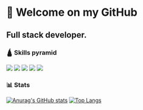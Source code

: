 # 👋 Welcome on my GitHub

## Full stack developer. 

### 🛕 Skills pyramid

<img src="https://skillicons.dev/icons?i=typescript,svelte,tailwind,go,docker,kubernetes,gitlab,graphql,grafana" />
<img src="https://skillicons.dev/icons?i=php,postgresql,react,threejs,golang" />
<img src="https://skillicons.dev/icons?i=rust,ansible" />
<img src="https://skillicons.dev/icons?i=mysql" />
<img src="https://skillicons.dev/icons?i=swift,java" />

### 📊 Stats

[![Anurag's GitHub stats](https://github-readme-stats.vercel.app/api?username=hhertout&hide_border=true&theme=tokyonight&show_icons=true&rank_icon=github)](https://github.com/anuraghazra/github-readme-stats)  [![Top Langs](https://github-readme-stats.vercel.app/api/top-langs/?username=hhertout&theme=tokyonight&hide_border=true&layout=donut&hide=scss,css,html,twig)](https://github.com/anuraghazra/github-readme-stats)
